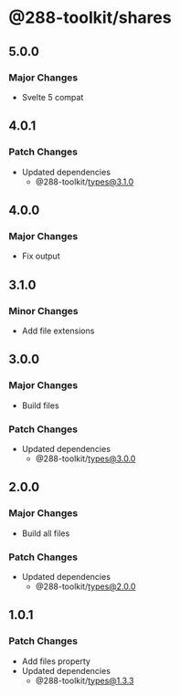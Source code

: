 # @288-toolkit/shares

## 5.0.0

### Major Changes

- Svelte 5 compat

## 4.0.1

### Patch Changes

- Updated dependencies
  - @288-toolkit/types@3.1.0

## 4.0.0

### Major Changes

- Fix output

## 3.1.0

### Minor Changes

- Add file extensions

## 3.0.0

### Major Changes

- Build files

### Patch Changes

- Updated dependencies
  - @288-toolkit/types@3.0.0

## 2.0.0

### Major Changes

- Build all files

### Patch Changes

- Updated dependencies
  - @288-toolkit/types@2.0.0

## 1.0.1

### Patch Changes

- Add files property
- Updated dependencies
  - @288-toolkit/types@1.3.3
